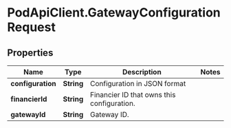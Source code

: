 # PodApiClient.GatewayConfigurationRequest

## Properties

Name | Type | Description | Notes
------------ | ------------- | ------------- | -------------
**configuration** | **String** | Configuration in JSON format | 
**financierId** | **String** | Financier ID that owns this configuration. | 
**gatewayId** | **String** | Gateway ID. | 



